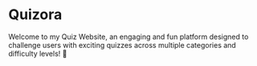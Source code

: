 # Quizora
Welcome to my Quiz Website, an engaging and fun platform designed to challenge users with exciting quizzes across multiple categories and difficulty levels! 🚀
